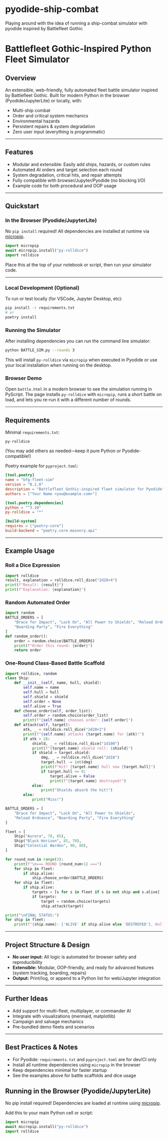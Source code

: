 # pyodide-ship-combat
Playing around with the idea of running a ship-combat simulator with pyodide inspired by Battlefleet Gothic



# Battlefleet Gothic-Inspired Python Fleet Simulator

## Overview

An extensible, web-friendly, fully automated fleet battle simulator inspired by Battlefleet Gothic. Built for modern Python in the browser (Pyodide/JupyterLite) or locally, with:

* Multi-ship combat
* Order and critical system mechanics
* Environmental hazards
* Persistent repairs & system degradation
* Zero user input (everything is programmatic)

---

## Features

* Modular and extensible: Easily add ships, hazards, or custom rules
* Automated AI orders and target selection each round
* System degradation, critical hits, and repair attempts
* Fully compatible with browser/Jupyter/Pyodide (no blocking I/O)
* Example code for both procedural and OOP usage

---

## Quickstart

### In the Browser (Pyodide/JupyterLite)

No `pip install` required! All dependencies are installed at runtime via [micropip](https://pyodide.org/en/stable/usage/packages-in-pyodide.html#installing-pure-python-wheels-using-micropip).

```python
import micropip
await micropip.install("py-rolldice")
import rolldice
```

Place this at the top of your notebook or script, then run your simulator code.

---

### Local Development (Optional)

To run or test locally (for VSCode, Jupyter Desktop, etc):

```sh
pip install -r requirements.txt
# or
poetry install
```

### Running the Simulator

After installing dependencies you can run the command line simulator:

```sh
python BATTLE_SIM.py --rounds 3
```

This will install `py-rolldice` via `micropip` when executed in Pyodide or use
your local installation when running on the desktop.

### Browser Demo

Open `battle.html` in a modern browser to see the simulation running in PyScript.
The page installs `py-rolldice` with `micropip`, runs a short battle on load, and
lets you re-run it with a different number of rounds.

---

## Requirements

Minimal `requirements.txt`:

```
py-rolldice
```

(You may add others as needed—keep it pure Python or Pyodide-compatible!)

Poetry example for `pyproject.toml`:

```toml
[tool.poetry]
name = "bfg-fleet-sim"
version = "0.1.0"
description = "Battlefleet Gothic-inspired fleet simulator for Pyodide"
authors = ["Your Name <you@example.com>"]

[tool.poetry.dependencies]
python = "^3.10"
py-rolldice = "*"

[build-system]
requires = ["poetry-core"]
build-backend = "poetry.core.masonry.api"
```

---

## Example Usage

### Roll a Dice Expression

```python
import rolldice
result, explanation = rolldice.roll_dice("2d20+4")
print(f"Result: {result}")
print(f"Explanation: {explanation}")
```

### Random Automated Order

```python
import random
BATTLE_ORDERS = [
    "Brace for Impact", "Lock On", "All Power to Shields", "Reload Ordnance",
    "Boarding Party", "Fire Everything"
]
def random_order():
    order = random.choice(BATTLE_ORDERS)
    print(f"Order this round: {order}")
    return order
```

### One-Round Class-Based Battle Scaffold

```python
import rolldice, random
class Ship:
    def __init__(self, name, hull, shield):
        self.name = name
        self.hull = hull
        self.shield = shield
        self.order = None
        self.alive = True
    def choose_order(self, order_list):
        self.order = random.choice(order_list)
        print(f"{self.name} chooses order: {self.order}")
    def attack(self, target):
        atk, _ = rolldice.roll_dice("2d20+2")
        print(f"{self.name} attacks {target.name} for {atk}!")
        if atk > 28:
            shield, _ = rolldice.roll_dice("1d100")
            print(f"{target.name} shield roll: {shield}")
            if shield > target.shield:
                dmg, _ = rolldice.roll_dice("2d10")
                target.hull -= int(dmg)
                print(f"Hit! {target.name} hull now {target.hull}")
                if target.hull <= 0:
                    target.alive = False
                    print(f"{target.name} destroyed!")
            else:
                print("Shields absorb the hit!")
        else:
            print("Miss!")

BATTLE_ORDERS = [
    "Brace for Impact", "Lock On", "All Power to Shields",
    "Reload Ordnance", "Boarding Party", "Fire Everything"
]

fleet = [
    Ship("Aurora", 78, 65),
    Ship("Black Horizon", 85, 70),
    Ship("Celestial Warden", 90, 80),
]

for round_num in range(3):
    print(f"\n=== ROUND {round_num+1} ===")
    for ship in fleet:
        if ship.alive:
            ship.choose_order(BATTLE_ORDERS)
    for ship in fleet:
        if ship.alive:
            targets = [s for s in fleet if s is not ship and s.alive]
            if targets:
                target = random.choice(targets)
                ship.attack(target)

print("\nFINAL STATUS:")
for ship in fleet:
    print(f"{ship.name}: {'ALIVE' if ship.alive else 'DESTROYED'}, Hull: {ship.hull}")
```

---

## Project Structure & Design

* **No user input:** All logic is automated for browser safety and reproducibility
* **Extensible:** Modular, OOP-friendly, and ready for advanced features (system tracking, boarding, repairs)
* **Output:** Print/log, or append to a Python list for web/Jupyter integration

---

## Further Ideas

* Add support for multi-fleet, multiplayer, or commander AI
* Integrate with visualizations (mermaid, matplotlib)
* Campaign and salvage mechanics
* Pre-bundled demo fleets and scenarios

---

## Best Practices & Notes

* For Pyodide: `requirements.txt` and `pyproject.toml` are for dev/CI only
* Install all runtime dependencies using `micropip` in the browser
* Keep dependencies minimal for faster startup
* See the examples above for battle scaffolds and dice usage



## Running in the Browser (Pyodide/JupyterLite)
No pip install required! Dependencies are loaded at runtime using [micropip](https://pyodide.org/en/stable/usage/packages-in-pyodide.html#installing-pure-python-wheels-using-micropip).

Add this to your main Python cell or script:
```python
import micropip
await micropip.install("py-rolldice")
import rolldice
```

